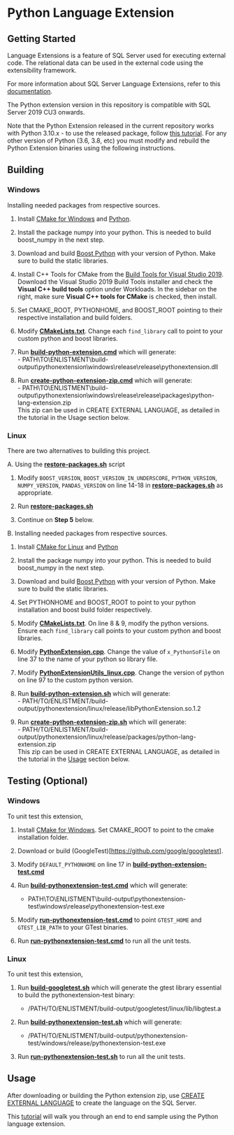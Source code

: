 # Python Language Extension 

## Getting Started
Language Extensions is a feature of SQL Server used for executing external code. The relational data can be used in the external code using the extensibility framework.

For more information about SQL Server Language Extensions, refer to this [documentation](https://docs.microsoft.com/en-us/sql/language-extensions/language-extensions-overview?view=sql-server-ver15).

The Python extension version in this repository is compatible with SQL Server 2019 CU3 onwards. 

Note that the Python Extension released in the current repository works with Python 3.10.x - to use the released package, follow [this tutorial](https://docs.microsoft.com/en-us/sql/machine-learning/install/custom-runtime-python?view=sql-server-ver15). For any other version of Python (3.6, 3.8, etc) you must modify and rebuild the Python Extension binaries using the following instructions.

## Building

### Windows
Installing needed packages from respective sources.

1. Install [CMake for Windows](https://cmake.org/download/) and [Python](https://www.python.org/downloads/release/python-379/).

1. Install the package numpy into your python. This is needed to build boost_numpy in the next step.

1. Download and build [Boost Python](https://www.boost.org/doc/libs/1_74_0/libs/python/doc/html/building/no_install_quickstart.html) with your version of Python. Make sure to build the static libraries.

1. Install C++ Tools for CMake from the [Build Tools for Visual Studio 2019](https://my.visualstudio.com/Downloads?q=visual%20studio%202019&wt.mc_id=o~msft~vscom~older-downloads). 
		Download the Visual Studio 2019 Build Tools installer and check the **Visual C++ build tools** option under Workloads. In the sidebar on the right, make sure **Visual C++ tools for CMake** is checked, then install.
		
1. Set CMAKE_ROOT, PYTHONHOME, and BOOST_ROOT pointing to their respective installation and build folders.

1. Modify [**CMakeLists.txt**](src/CMakeLists.txt). Change each `find_library` call to point to your custom python and boost libraries. 

1. Run [**build-python-extension.cmd**](build/windows/build-python-extension.cmd) which will generate: \
		- PATH\TO\ENLISTMENT\build-output\pythonextension\windows\release\release\pythonextension.dll 
		
1. Run [**create-python-extension-zip.cmd**](build/windows/create-python-extension-zip.cmd) which will generate: \
		- PATH\TO\ENLISTMENT\build-output\pythonextension\windows\release\release\packages\python-lang-extension.zip \
		This zip can be used in CREATE EXTERNAL LANGUAGE, as detailed in the tutorial in the Usage section below.

### Linux
There are two alternatives to building this project.

A.	Using the [**restore-packages.sh**](build/linux/restore-packages.sh) script

1.	Modify `BOOST_VERSION`, `BOOST_VERSION_IN_UNDERSCORE`, `PYTHON_VERSION`, `NUMPY_VERSION`, `PANDAS_VERSION` on line 14-18 in [**restore-packages.sh**](build/linux/restore-packages.sh) as appropriate.

1.	Run [**restore-packages.sh**](build/linux/restore-packages.sh)

1. Continue on **Step 5** below.

B.	Installing needed packages from respective sources.

1. Install [CMake for Linux](https://cmake.org/download/) and [Python](https://www.python.org/downloads/source/)

1. Install the package numpy into your python. This is needed to build boost_numpy in the next step.

1. Download and build [Boost Python](https://www.boost.org/doc/libs/1_79_0/libs/python/doc/html/building/no_install_quickstart.html) with your version of Python. Make sure to build the static libraries.

1. Set PYTHONHOME and BOOST_ROOT to point to your python installation and boost build folder respectively.

1. Modify [**CMakeLists.txt**](src/CMakeLists.txt). On line 8 & 9, modify the python versions. Ensure each `find_library` call points to your custom python and boost libraries. 

1. Modify [**PythonExtension.cpp**](src/PythonExtension.cpp). Change the value of `x_PythonSoFile` on line 37 to the name of your python so library file.

1. Modify [**PythonExtensionUtils_linux.cpp**](src/linux/PythonExtensionUtils_linux.cpp). Change the version of python on line 97 to the custom python version.

1. Run [**build-python-extension.sh**](build/linux/build-python-extension.sh) which will generate: \
		- PATH/TO/ENLISTMENT/build-output/pythonextension/linux/release/libPythonExtension.so.1.2 

1. Run [**create-python-extension-zip.sh**](build/linux/create-python-extension-zip.sh) which will generate: \
		- PATH/TO/ENLISTMENT/build-output/pythonextension/linux/release/packages/python-lang-extension.zip \
		This zip can be used in CREATE EXTERNAL LANGUAGE, as detailed in the tutorial in the [Usage](#usage) section below.
		
## Testing (Optional)

### Windows
To unit test this extension,

1. Install [CMake for Windows](https://cmake.org/download/). Set CMAKE_ROOT to point to the cmake installation folder.

1. Download or build (GoogleTest)[https://github.com/google/googletest].

1.	Modify `DEFAULT_PYTHONHOME` on line 17 in [**build-python-extension-test.cmd**](test/build/windows/build-pythonextension-test.cmd)

1. Run [**build-pythonextension-test.cmd**](test/build/windows/build-pythonextension-test.cmd) which will generate:
	- PATH\TO\ENLISTMENT\build-output\pythonextension-test\windows\release\pythonextension-test.exe

1. Modify [**run-pythonextension-test.cmd**](test/build/windows/run-pythonextension-test.cmd) to point `GTEST_HOME` and `GTEST_LIB_PATH` to your GTest binaries.

1. Run [**run-pythonextension-test.cmd**](test/build/windows/run-pythonextension-test.cmd) to run all the unit tests.

### Linux
To unit test this extension,

1. Run [**build-googletest.sh**](../../test/googletest/build/linux/build-googletest.sh) which will generate the gtest library essential to build the pythonextension-test binary:
	- /PATH/TO/ENLISTMENT/build-output/googletest/linux/lib/libgtest.a

1. Run [**build-pythonextension-test.sh**](test/build/linux/build-pythonextension-test.sh) which will generate:
	- /PATH/TO/ENLISTMENT/build-output/pythonextension-test/windows/release/pythonextension-test.exe

1. Run [**run-pythonextension-test.sh**](test/build/linux/run-pythonextension-test.sh) to run all the unit tests.

## Usage
After downloading or building the Python extension zip, use [CREATE EXTERNAL LANGUAGE](https://docs.microsoft.com/en-us/sql/t-sql/statements/create-external-language-transact-sql?view=sql-server-ver15) to create the language on the SQL Server. 

This [tutorial](https://docs.microsoft.com/en-us/sql/machine-learning/install/custom-runtime-python?view=sql-server-ver15) will walk you through an end to end sample using the Python language extension. 
